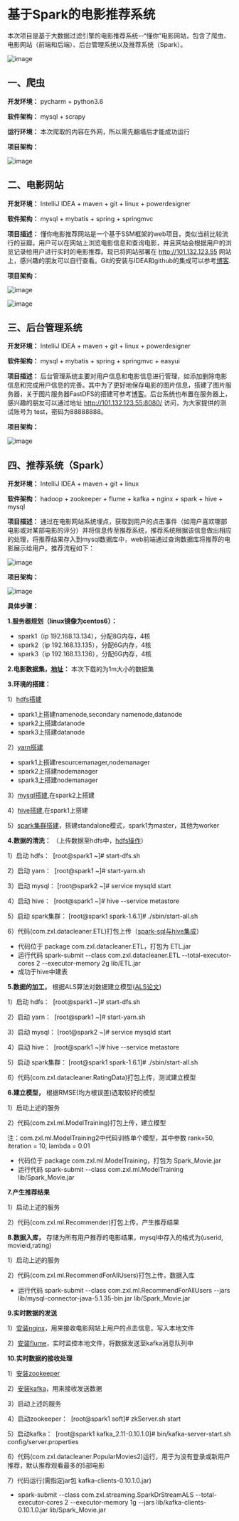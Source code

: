 # 基于Spark的电影推荐系统

本次项目是基于大数据过滤引擎的电影推荐系统--“懂你”电影网站，包含了爬虫、电影网站（前端和后端）、后台管理系统以及推荐系统（Spark）。

![image](https://github.com/ZzXxL1994/Movie_Recommend/blob/master/zxl_picture/introduce.png)


## 一、爬虫
**开发环境：** pycharm + python3.6

**软件架构：** mysql + scrapy

**运行环境：** 本次爬取的内容在外网，所以需先翻墙后才能成功运行

**项目架构：**

![image](https://github.com/ZzXxL1994/Movie_Recommend/blob/master/zxl_picture/scrapy.png)


## 二、电影网站
**开发环境：** IntelliJ IDEA + maven + git + linux + powerdesigner

**软件架构：** mysql + mybatis + spring + springmvc

**项目描述：** 懂你电影推荐网站是一个基于SSM框架的web项目，类似当前比较流行的豆瓣。用户可以在网站上浏览电影信息和查询电影，并且网站会根据用户的浏览记录给用户进行实时的电影推荐。现已将网站部署在 http://101.132.123.55 网站上，感兴趣的朋友可以自行查看。Git的安装与IDEA和github的集成可以参考[博客](https://blog.csdn.net/u011254180/article/details/79857684).

**项目架构：**

![image](https://github.com/ZzXxL1994/Movie_Recommend/blob/master/zxl_picture/ssm.png)

![image](https://github.com/ZzXxL1994/Movie_Recommend/blob/master/zxl_picture/web_1.png)


## 三、后台管理系统

**开发环境：** IntelliJ IDEA + maven + git + linux + powerdesigner

**软件架构：** mysql + mybatis + spring + springmvc + easyui

**项目描述：** 后台管理系统主要对用户信息和电影信息进行管理，如添加删除电影信息和完成用户信息的完善。其中为了更好地保存电影的图片信息，搭建了图片服务器，关于图片服务器FastDFS的搭建可参考[博客](https://blog.csdn.net/u011254180/article/details/79453775)。后台系统也布置在服务器上，感兴趣的朋友可以通过地址 http://101.132.123.55:8080/ 访问，为大家提供的测试账号为 test，密码为88888888。

**项目架构：**

![image](https://github.com/ZzXxL1994/Movie_Recommend/blob/master/zxl_picture/admin_1.png)


## 四、推荐系统（Spark）

**开发环境：** IntelliJ IDEA + maven + git + linux

**软件架构：** hadoop + zookeeper + flume + kafka + nginx + spark + hive + mysql

**项目描述：** 通过在电影网站系统埋点，获取到用户的点击事件（如用户喜欢哪部电影或对某部电影的评分）并将信息传至推荐系统，推荐系统根据该信息做出相应的处理，将推荐结果存入到mysql数据库中，web前端通过查询数据库将推荐的电影展示给用户。推荐流程如下：

![image](https://github.com/ZzXxL1994/Movie_Recommend/blob/master/zxl_picture/recommend_1.png)

**项目架构：**

![image](https://github.com/ZzXxL1994/Movie_Recommend/blob/master/zxl_picture/recommend_2.png)

**具体步骤：**

**1.服务器规划（linux镜像为centos6）：**

- spark1（ip 192.168.13.134），分配8G内存，4核
- spark2（ip 192.168.13.135），分配6G内存，4核
- spark3（ip 192.168.13.136），分配6G内存，4核

**2.电影数据集，[地址](https://grouplens.org/datasets/movielens/)：** 本次下载的为1m大小的数据集

**3.环境的搭建：**

1）[hdfs搭建](http://blog.csdn.net/u011254180/article/details/79377808)

- spark1上搭建namenode,secondary namenode,datanode
- spark2上搭建datanode
- spark3上搭建datanode

2）[yarn搭建](http://blog.csdn.net/u011254180/article/details/79377808)

- spark1上搭建resourcemanager,nodemanager
- spark2上搭建nodemanager
- spark3上搭建nodemanager

3）[mysql搭建](http://blog.csdn.net/u011254180/article/details/77893585),在spark2上搭建

4）[hive搭建](http://blog.csdn.net/u011254180/article/details/78068897),在spark1上搭建

5）[spark集群搭建](http://blog.csdn.net/u011254180/article/details/79381172)，搭建standalone模式，spark1为master，其他为worker

**4.数据的清洗：** （上传数据至hdfs中，[hdfs操作](http://blog.csdn.net/u011254180/article/details/79399422)）

1）启动 hdfs：  [root@spark1 ~]# start-dfs.sh 

2）启动 yarn：  [root@spark1 ~]# start-yarn.sh 

3）启动 mysql： [root@spark2 ~]# service mysqld start

4）启动 hive：  [root@spark1 ~]# hive --service metastore

5）启动 spark集群： [root@spark1 spark-1.6.1]# ./sbin/start-all.sh

6）代码(com.zxl.datacleaner.ETL)打包上传（[spark-sql与hive集成](http://blog.csdn.net/u011254180/article/details/79395227)）

- 代码位于 package com.zxl.datacleaner.ETL，打包为 ETL.jar
- 运行代码 spark-submit --class com.zxl.datacleaner.ETL --total-executor-cores 2 --executor-memory 2g lib/ETL.jar
- 成功于hive中建表

**5.数据的加工，** 根据ALS算法对数据建立模型([ALS论文](https://github.com/ZzXxL1994/Machine-Learning-Papers/tree/master/ALS))

1）启动 hdfs：  [root@spark1 ~]# start-dfs.sh

2）启动 yarn：  [root@spark1 ~]# start-yarn.sh

3）启动 mysql： [root@spark2 ~]# service mysqld start

4）启动 hive：  [root@spark1 ~]# hive --service metastore

5）启动 spark集群： [root@spark1 spark-1.6.1]# ./sbin/start-all.sh

6）代码(com.zxl.datacleaner.RatingData)打包上传，测试建立模型

**6.建立模型，** 根据RMSE(均方根误差)选取较好的模型

1）启动上述的服务

2）代码(com.zxl.ml.ModelTraining)打包上传，建立模型

注：com.zxl.ml.ModelTraining2中代码训练单个模型，其中参数 rank=50, iteration = 10, lambda = 0.01

- 代码位于 package com.zxl.ml.ModelTraining，打包为 Spark_Movie.jar
- 运行代码 spark-submit --class com.zxl.ml.ModelTraining lib/Spark_Movie.jar

**7.产生推荐结果**

1）启动上述的服务

2）代码(com.zxl.ml.Recommender)打包上传，产生推荐结果

**8.数据入库，** 存储为所有用户推荐的电影结果，mysql中存入的格式为(userid, movieid,rating)

1）启动上述的服务

2）代码(com.zxl.ml.RecommendForAllUsers)打包上传，数据入库

- 运行代码 spark-submit --class com.zxl.ml.RecommendForAllUsers --jars lib/mysql-connector-java-5.1.35-bin.jar lib/Spark_Movie.jar

**9.实时数据的发送**

1）[安装nginx](https://blog.csdn.net/u011254180/article/details/77897663)，用来接收电影网站上用户的点击信息，写入本地文件

2）[安装flume](https://blog.csdn.net/u011254180/article/details/80000763)，实时监控本地文件，将数据发送至kafka消息队列中

**10.实时数据的接收处理**

1）[安装zookeeper](http://blog.csdn.net/u011254180/article/details/79480234)

2）[安装kafka](http://blog.csdn.net/u011254180/article/details/79481088)，用来接收发送数据

3）启动上述的服务

4）启动zookeeper：  [root@spark1 soft]# zkServer.sh start

5）启动kafka：  [root@spark1 kafka_2.11-0.10.1.0]# bin/kafka-server-start.sh config/server.properties

6）代码(com.zxl.datacleaner.PopularMovies2)运行，用于为没有登录或新用户推荐，默认推荐观看最多的5部电影

7）代码运行(需指定jar包 kafka-clients-0.10.1.0.jar)

- spark-submit --class com.zxl.streaming.SparkDrStreamALS --total-executor-cores 2 --executor-memory 1g --jars lib/kafka-clients-0.10.1.0.jar lib/Spark_Movie.jar
